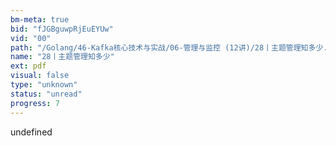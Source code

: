 ```yaml
---
bm-meta: true
bid: "fJGBguwpRjEuEYUw"
vid: "00"
path: "/Golang/46-Kafka核心技术与实战/06-管理与监控 (12讲)/28丨主题管理知多少.pdf"
name: "28丨主题管理知多少"
ext: pdf
visual: false
type: "unknown"
status: "unread"
progress: 7
---
```

undefined